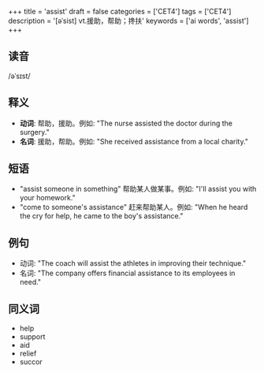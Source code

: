 +++
title = 'assist'
draft = false
categories = ['CET4']
tags = ['CET4']
description = '[əˈsist] vt.援助，帮助；搀扶'
keywords = ['ai words', 'assist']
+++

## 读音
/əˈsɪst/

## 释义
- **动词**: 帮助，援助。例如: "The nurse assisted the doctor during the surgery."
- **名词**: 援助，帮助。例如: "She received assistance from a local charity."

## 短语
- "assist someone in something" 帮助某人做某事。例如: "I'll assist you with your homework."
- "come to someone's assistance" 赶来帮助某人。例如: "When he heard the cry for help, he came to the boy's assistance."

## 例句
- 动词: "The coach will assist the athletes in improving their technique."
- 名词: "The company offers financial assistance to its employees in need."

## 同义词
- help
- support
- aid
- relief
- succor
